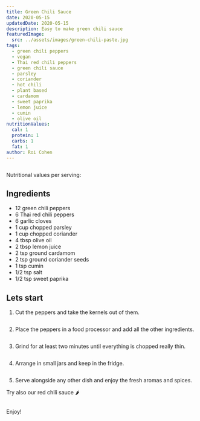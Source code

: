 ```yaml
---
title: Green Chili Sauce
date: 2020-05-15
updatedDate: 2020-05-15
description: Easy to make green chili sauce
featuredImage:
  src: ../assets/images/green-chili-paste.jpg
tags:
  - green chili peppers
  - vegan
  - Thai red chili peppers
  - green chili sauce
  - parsley
  - coriander
  - hot chili
  - plant based
  - cardamom
  - sweet paprika
  - lemon juice
  - cumin
  - olive oil
nutritionValues:
  cal: 1
  protein: 1
  carbs: 1
  fat: 1
author: Roi Cohen
---
```


<Image filename="green-chili-paste"/>

Nutritional values per serving:
<NutritionValues fileName="green-chili-sauce"/>

## Ingredients

- 12 green chili peppers
- 6 Thai red chili peppers
- 6 garlic cloves
- 1 cup chopped parsley
- 1 cup chopped coriander
- 4 tbsp olive oil
- 2 tbsp lemon juice
- 2 tsp ground cardamom
- 2 tsp ground coriander seeds
- 1 tsp cumin
- 1/2 tsp salt
- 1/2 tsp sweet paprika

## Lets start

1. Cut the peppers and take the kernels out of them.

<Image filename="chili-garlic-coriander"/>

2. Place the peppers in a food processor and add all the other ingredients.

<Image filename="chili-paste-blender"/>

3. Grind for at least two minutes until everything is chopped really thin.

<Image filename="chili-paste-grinded"/>

4. Arrange in small jars and keep in the fridge.

<Image filename="green-chili-paste-jars"/>

5. Serve alongside any other dish and enjoy the fresh aromas and spices.

Try also our <Link to="/recipes/red-chili-sauce"> red chili sauce 🌶️</Link>

<Image filename="green-red-chili-paste-saucer"/>

Enjoy!
